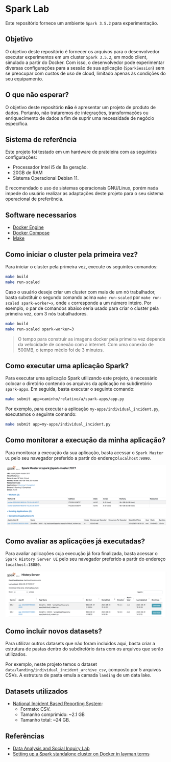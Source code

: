 # Spark Lab

Este repositório fornece um ambiente `Spark 3.5.2` para experimentação.

## Objetivo

O objetivo deste repositório é fornecer os arquivos para o desenvolvedor executar experimentos em um cluster `Spark 3.5.2`, em modo client, simulado a partir do Docker. Com isso, o desenvolvedor pode experimentar diversas configurações para a sessão de sua aplicação (`SparkSession`) sem se preocupar com custos de uso de cloud, limitado apenas às condições do seu equipamento.

## O que não esperar?

O objetivo deste repositório **não** é apresentar um projeto de produto de dados. Portanto, não trataremos de integrações, transformações ou enriquecimento de dados a fim de suprir uma necessidade de negócio específica.

## Sistema de referência

Este projeto foi testado em um hardware de prateleira com as seguintes configurações:

- Processador Intel i5 de 8a geração.
- 20GB de RAM
- Sistema Operacional Debian 11.

É recomendado o uso de sistemas operacionais GNU/Linux, porém nada impede do usuário realizar as adaptações deste projeto para o seu sistema operacional de preferência.

## Software necessarios

- [Docker Engine](https://docs.docker.com/engine/install/)
- [Docker Compose](https://docs.docker.com/compose/)
- [Make](https://www.gnu.org/software/make/)

## Como iniciar o cluster pela primeira vez?

Para iniciar o cluster pela primeira vez, execute os seguintes comandos:

```sh
make build
make run-scaled
```

Caso o usuário deseje criar um cluster com mais de um nó trabalhador, basta substituir o segundo comando acima `make run-scaled` por `make run-scaled spark-worker=x`, onde `x` corresponde a um número inteiro. Por exemplo, o par de comandos abaixo seria usado para criar o cluster pela primeira vez, com 3 nós trabalhadores.

```sh
make build
make run-scaled spark-worker=3
```

> O tempo para construir as imagens docker pela primeira vez depende da velocidade de conexão com a internet. Com uma conexão de 500MB, o tempo médio foi de 3 minutos.

## Como executar uma aplicação Spark?

Para executar uma aplicação Spark utilizando este projeto, é necessário colocar o diretório contendo os arquivos da aplicação no subdiretório `spark-apps`. Em seguida, basta executar o seguinte comando:

```sh
make submit app=caminho/relativo/a/spark-apps/app.py
```

Por exemplo, para executar a aplicação `my-apps/individual_incident.py`, executamos o seguinte comando:

```sh
make submit app=my-apps/individual_incident.py
```

## Como monitorar a execução da minha aplicação?

Para monitorar a execução da sua aplicação, basta acessar o `Spark Master UI` pelo seu navegador preferido a partir do endereço`localhost:9090`.

![Spark Master UI](images/spark-master.png "Spark Master UI")

## Como avaliar as aplicações já executadas?

Para avaliar aplicações cuja execução já fora finalizada, basta acessar o  `Spark History Server UI` pelo seu navegador preferido a partir do endereço `localhost:18080`.

![Spark History Server UI](images/spark-history.png "Spark History Server UI")

## Como incluir novos datasets?

Para utilizar outros datasets que não foram incluidos aqui, basta criar a estrutura de pastas dentro do subdiretório `data` com os arquivos que serão utilizados.

Por exemplo, neste projeto temos o dataset `data/landing/individual_incident_archive_csv`, composto por 5 arquivos CSVs. A estrutura de pasta emula a camada `landing` de um data lake.

## Datasets utilizados

- [National Incident Based Reporting System](https://dasil.grinnell.edu/DataRepository/NIBRS/Individual_Incident_Archive_CSV.zip):
  - Formato: CSV.
  - Tamanho comprimido: ~2.1 GB
  - Tamanho total: ~24 GB.

## Referências

- [Data Analysis and Social Inquiry Lab](https://dasil.sites.grinnell.edu/downloadable-data/)
- [Setting up a Spark standalone cluster on Docker in layman terms](https://medium.com/@MarinAgli1/setting-up-a-spark-standalone-cluster-on-docker-in-layman-terms-8cbdc9fdd14b)
